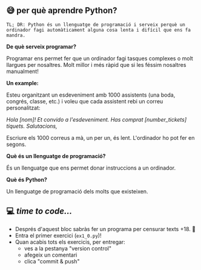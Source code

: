 ## 😅 per què aprendre Python?

`TL; DR: Python és un llenguatge de programació i serveix perquè un ordinador fagi automàticament alguna cosa lenta i difícil que ens fa mandra.`

**De què serveix programar?** 

Programar ens permet fer que un ordinador fagi tasques complexes o molt llargues per nosaltres. Molt millor i més ràpid que si les féssim nosaltres manualment!

**Un example:** 

Esteu organitzant un esdeveniment amb 1000 assistents (una boda, congrés, classe, etc.) 
i voleu que cada assistent rebi un correu personalitzat:

_Hola [nom]! Et convido a l'esdeveniment. Has comprat [number_tickets] tíquets. Salutacions,_

Escriure els 1000 correus a mà, un per un, és lent. L'ordinador ho pot fer en segons.

**Què és un llenguatge de programació?**  

És un llenguatge que ens permet donar instruccions a un ordinador.

**Què és Python?** 

Un llenguatge de programació dels molts que existeixen.


## 💻 _time to code..._ 

- Després d'aquest bloc sabràs fer un programa per censurar texts +18. 🔞
- Entra el primer exercici (`ex1_0.py`)!
- Quan acabis tots els exercicis, per entregar:
    - ves a la pestanya "version control"
    - afegeix un comentari
    - clica "commit & push"
